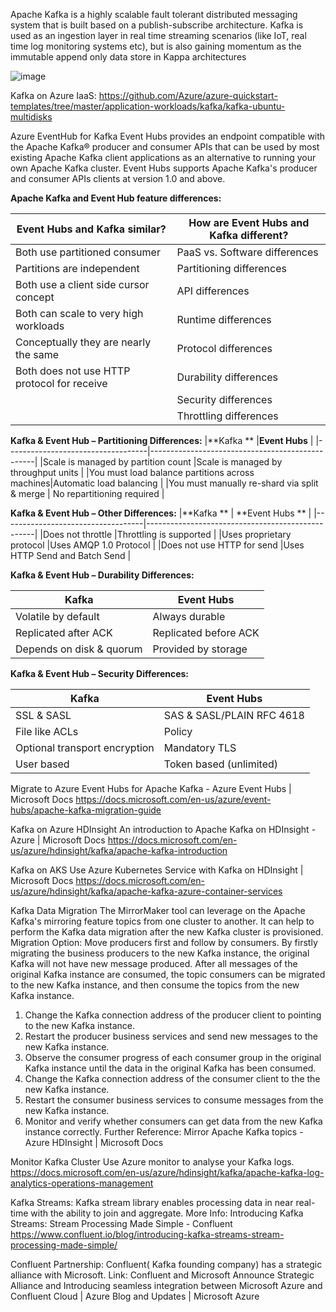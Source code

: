 
Apache Kafka  is a highly scalable fault tolerant distributed messaging system that is built based on a publish-subscribe architecture. Kafka is used as an ingestion layer in real time streaming scenarios (like IoT, real time log monitoring systems etc), but is also gaining momentum as the immutable append only data store in Kappa architectures

![image](https://user-images.githubusercontent.com/70247096/126110828-a2450b95-217b-40d7-8400-95ed667140d7.png)

Kafka on Azure IaaS:
https://github.com/Azure/azure-quickstart-templates/tree/master/application-workloads/kafka/kafka-ubuntu-multidisks

Azure EventHub for Kafka
Event Hubs provides an endpoint compatible with the Apache Kafka® producer and consumer APIs that can be used by most existing Apache Kafka client applications as an alternative to running your own Apache Kafka cluster. Event Hubs supports Apache Kafka's producer and consumer APIs clients at version 1.0 and above.

**Apache Kafka and Event Hub feature differences:**

|**Event Hubs and Kafka similar?** |**How are Event Hubs and Kafka different?**|
|-------------------------------|----------------------------------------
| Both use partitioned consumer | PaaS vs. Software differences         |
|Partitions are independent       |Partitioning differences	        |
|Both use a client side cursor concept |API differences                 |
|Both can scale to very high workloads	|Runtime differences            |
|Conceptually they are nearly the same	|Protocol differences
|Both does not use HTTP protocol for receive  |Durability differences	|
|                                           |  Security differences     |
|					      |Throttling differences   |

**Kafka & Event Hub – Partitioning Differences:**
|**Kafka	     **                    |**Event Hubs**                            |
|-----------------------------------|-------------------------------------------------|
|Scale is managed by partition count |Scale is managed by throughput units            |
|You must load balance partitions across machines|Automatic load balancing            |
|You must manually re-shard via split & merge	| No repartitioning required	      |
	

**Kafka & Event Hub – Other Differences:**
|**Kafka **	                            | **Event Hubs **                           |
|-----------------------------------|--------------------------------------------------|
|Does not throttle                  |Throttling is supported                            |
|Uses proprietary protocol          |Uses AMQP 1.0 Protocol                             |
|Does not use HTTP for send	    |Uses HTTP Send and Batch Send                      |

**Kafka & Event Hub – Durability Differences:**

|**Kafka**	                   |**Event Hubs**                                    |
|----------------------------------|--------------------------------------------------|
|Volatile by default               |    Always durable                                |
|Replicated after ACK              |     Replicated before ACK                        |
|Depends on disk & quorum	   |	 Provided by storage                           |
	

**Kafka & Event Hub – Security Differences:**

|**Kafka**       	           |**Event Hubs**                                     |
|----------------------------------|---------------------------------------------------|
|SSL & SASL                        |SAS & SASL/PLAIN RFC 4618                          |
|File like ACLs                    |Policy                                             |
|Optional transport encryption	   |Mandatory TLS                                      |
|User based                        |Token based (unlimited)                            |


Migrate to Azure Event Hubs for Apache Kafka - Azure Event Hubs | Microsoft Docs
https://docs.microsoft.com/en-us/azure/event-hubs/apache-kafka-migration-guide

Kafka on Azure HDInsight
An introduction to Apache Kafka on HDInsight - Azure | Microsoft Docs
https://docs.microsoft.com/en-us/azure/hdinsight/kafka/apache-kafka-introduction

Kafka on AKS
Use Azure Kubernetes Service with Kafka on HDInsight | Microsoft Docs
https://docs.microsoft.com/en-us/azure/hdinsight/kafka/apache-kafka-azure-container-services

Kafka Data Migration
The MirrorMaker tool can leverage on the Apache Kafka's mirroring feature topics from one cluster to another. It can help to perform the Kafka data migration after the new Kafka cluster is provisioned. 
Migration Option: Move producers first and follow by consumers.
By firstly migrating the business producers to the new Kafka instance, the original Kafka will not have new message produced. After all messages of the original Kafka instance are consumed, the topic consumers can be migrated to the new Kafka instance, and then consume the topics from the new Kafka instance.
1.	Change the Kafka connection address of the producer client to pointing to the new Kafka instance. 
2.	Restart the producer business services and send new messages to the new Kafka instance. 
3.	Observe the consumer progress of each consumer group in the original Kafka instance until the data in the original Kafka has been consumed.
4.	Change the Kafka connection address of the consumer client to the the new Kafka instance. 
5.	Restart the consumer business services to consume messages from the new Kafka instance. 
6.	Monitor and verify whether consumers can get data from the new Kafka instance correctly.
Further Reference: Mirror Apache Kafka topics - Azure HDInsight | Microsoft Docs

Monitor Kafka Cluster
Use Azure monitor to analyse your Kafka logs.
https://docs.microsoft.com/en-us/azure/hdinsight/kafka/apache-kafka-log-analytics-operations-management

Kafka Streams: 
Kafka stream library enables processing data in near real-time with the ability to join and aggregate. 
More Info: Introducing Kafka Streams: Stream Processing Made Simple - Confluent
	https://www.confluent.io/blog/introducing-kafka-streams-stream-processing-made-simple/

Confluent Partnership:
Confluent( Kafka founding company) has a strategic alliance with Microsoft.
Link: Confluent and Microsoft Announce Strategic Alliance and Introducing seamless integration between Microsoft Azure and Confluent Cloud | Azure Blog and Updates | Microsoft Azure



